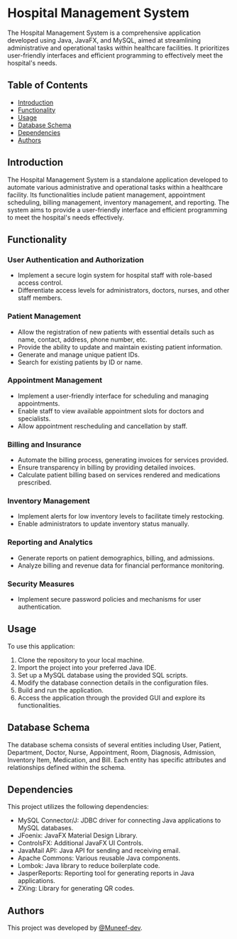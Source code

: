 # Hospital Management System
The Hospital Management System is a comprehensive application developed using Java, JavaFX, and MySQL, aimed at streamlining administrative and operational tasks within healthcare facilities. It prioritizes user-friendly interfaces and efficient programming to effectively meet the hospital's needs.

## Table of Contents

- [Introduction](#introduction)
- [Functionality](#functionality)
- [Usage](#usage)
- [Database Schema](#database-schema)
- [Dependencies](#dependencies)
- [Authors](#authors)

## Introduction

The Hospital Management System is a standalone application developed to automate various administrative and operational tasks within a healthcare facility. Its functionalities include patient management, appointment scheduling, billing management, inventory management, and reporting. The system aims to provide a user-friendly interface and efficient programming to meet the hospital's needs effectively.

## Functionality

### User Authentication and Authorization

- Implement a secure login system for hospital staff with role-based access control.
- Differentiate access levels for administrators, doctors, nurses, and other staff members.

### Patient Management

- Allow the registration of new patients with essential details such as name, contact, address, phone number, etc.
- Provide the ability to update and maintain existing patient information.
- Generate and manage unique patient IDs.
- Search for existing patients by ID or name.

### Appointment Management

- Implement a user-friendly interface for scheduling and managing appointments.
- Enable staff to view available appointment slots for doctors and specialists.
- Allow appointment rescheduling and cancellation by staff.

### Billing and Insurance

- Automate the billing process, generating invoices for services provided.
- Ensure transparency in billing by providing detailed invoices.
- Calculate patient billing based on services rendered and medications prescribed.

### Inventory Management

- Implement alerts for low inventory levels to facilitate timely restocking.
- Enable administrators to update inventory status manually.

### Reporting and Analytics

- Generate reports on patient demographics, billing, and admissions.
- Analyze billing and revenue data for financial performance monitoring.

### Security Measures

- Implement secure password policies and mechanisms for user authentication.

## Usage

To use this application:

1. Clone the repository to your local machine.
2. Import the project into your preferred Java IDE.
3. Set up a MySQL database using the provided SQL scripts.
4. Modify the database connection details in the configuration files.
5. Build and run the application.
6. Access the application through the provided GUI and explore its functionalities.

## Database Schema

The database schema consists of several entities including User, Patient, Department, Doctor, Nurse, Appointment, Room, Diagnosis, Admission, Inventory Item, Medication, and Bill. Each entity has specific attributes and relationships defined within the schema.

## Dependencies

This project utilizes the following dependencies:

- MySQL Connector/J: JDBC driver for connecting Java applications to MySQL databases.
- JFoenix: JavaFX Material Design Library.
- ControlsFX: Additional JavaFX UI Controls.
- JavaMail API: Java API for sending and receiving email.
- Apache Commons: Various reusable Java components.
- Lombok: Java library to reduce boilerplate code.
- JasperReports: Reporting tool for generating reports in Java applications.
- ZXing: Library for generating QR codes.

## Authors

This project was developed by [@Muneef-dev](https://github.com/muneef-dev).
